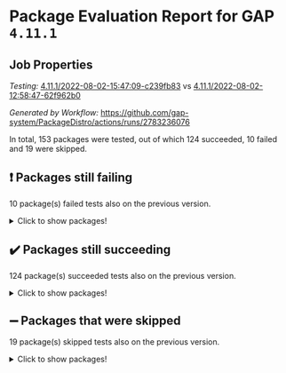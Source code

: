 # Package Evaluation Report for GAP `4.11.1`

## Job Properties

*Testing:* [4.11.1/2022-08-02-15:47:09-c239fb83](https://github.com/gap-system/PackageDistro/blob/data/reports/4.11.1/2022-08-02-15:47:09-c239fb83) vs [4.11.1/2022-08-02-12:58:47-62f962b0](https://github.com/gap-system/PackageDistro/blob/data/reports/4.11.1/2022-08-02-12:58:47-62f962b0)

*Generated by Workflow:* https://github.com/gap-system/PackageDistro/actions/runs/2783236076

In total, 153 packages were tested, out of which 124 succeeded, 10 failed and 19 were skipped.

## :exclamation: Packages still failing

10 package(s) failed tests also on the previous version.
<details><summary>Click to show packages!</summary>

- atlasrep 2.1.2 [(failure)](https://github.com/gap-system/PackageDistro/runs/7634824896?check_suite_focus=true)
- ctbllib 1.3.4 [(failure)](https://github.com/gap-system/PackageDistro/runs/7634827682?check_suite_focus=true)
- cvec 2.7.5 [(failure)](https://github.com/gap-system/PackageDistro/runs/7634828132?check_suite_focus=true)
- francy 1.2.4 [(failure)](https://github.com/gap-system/PackageDistro/runs/7634830559?check_suite_focus=true)
- hap 1.46 [(failure)](https://github.com/gap-system/PackageDistro/runs/7634832273?check_suite_focus=true)
- orb 4.8.5 [(failure)](https://github.com/gap-system/PackageDistro/runs/7634837276?check_suite_focus=true)
- packagemanager 1.2 [(failure)](https://github.com/gap-system/PackageDistro/runs/7634837415?check_suite_focus=true)
- recog 1.3.2 [(failure)](https://github.com/gap-system/PackageDistro/runs/7634839255?check_suite_focus=true)
- semigroups 4.0.0 [(failure)](https://github.com/gap-system/PackageDistro/runs/7634839998?check_suite_focus=true)
- wedderga 4.10.2 [(failure)](https://github.com/gap-system/PackageDistro/runs/7634843589?check_suite_focus=true)
</details>

## :heavy_check_mark: Packages still succeeding

124 package(s) succeeded tests also on the previous version.
<details><summary>Click to show packages!</summary>

- ace 5.5 [(success)](https://github.com/gap-system/PackageDistro/runs/7634824100?check_suite_focus=true)
- aclib 1.3.2 [(success)](https://github.com/gap-system/PackageDistro/runs/7634824254?check_suite_focus=true)
- agt 0.2 [(success)](https://github.com/gap-system/PackageDistro/runs/7634824396?check_suite_focus=true)
- alnuth 3.2.1 [(success)](https://github.com/gap-system/PackageDistro/runs/7634824541?check_suite_focus=true)
- anupq 3.2.6 [(success)](https://github.com/gap-system/PackageDistro/runs/7634824703?check_suite_focus=true)
- autodoc 2022.07.10 [(success)](https://github.com/gap-system/PackageDistro/runs/7634825072?check_suite_focus=true)
- automata 1.15 [(success)](https://github.com/gap-system/PackageDistro/runs/7634825248?check_suite_focus=true)
- automgrp 1.3.2 [(success)](https://github.com/gap-system/PackageDistro/runs/7634825406?check_suite_focus=true)
- autpgrp 1.10.2 [(success)](https://github.com/gap-system/PackageDistro/runs/7634825603?check_suite_focus=true)
- cap 2022.06-05 [(success)](https://github.com/gap-system/PackageDistro/runs/7634825737?check_suite_focus=true)
- caratinterface 2.3.4 [(success)](https://github.com/gap-system/PackageDistro/runs/7634825901?check_suite_focus=true)
- cddinterface 2020.06.24 [(success)](https://github.com/gap-system/PackageDistro/runs/7634826080?check_suite_focus=true)
- circle 1.6.5 [(success)](https://github.com/gap-system/PackageDistro/runs/7634826256?check_suite_focus=true)
- classicpres 1.22 [(success)](https://github.com/gap-system/PackageDistro/runs/7634826431?check_suite_focus=true)
- cohomolo 1.6.10 [(success)](https://github.com/gap-system/PackageDistro/runs/7634826569?check_suite_focus=true)
- congruence 1.2.4 [(success)](https://github.com/gap-system/PackageDistro/runs/7634826713?check_suite_focus=true)
- corelg 1.56 [(success)](https://github.com/gap-system/PackageDistro/runs/7634826862?check_suite_focus=true)
- crime 1.6 [(success)](https://github.com/gap-system/PackageDistro/runs/7634826998?check_suite_focus=true)
- crisp 1.4.5 [(success)](https://github.com/gap-system/PackageDistro/runs/7634827120?check_suite_focus=true)
- crypting 0.10 [(success)](https://github.com/gap-system/PackageDistro/runs/7634827245?check_suite_focus=true)
- cryst 4.1.25 [(success)](https://github.com/gap-system/PackageDistro/runs/7634827414?check_suite_focus=true)
- crystcat 1.1.10 [(success)](https://github.com/gap-system/PackageDistro/runs/7634827547?check_suite_focus=true)
- cubefree 1.19 [(success)](https://github.com/gap-system/PackageDistro/runs/7634827822?check_suite_focus=true)
- curlinterface 2.2.2 [(success)](https://github.com/gap-system/PackageDistro/runs/7634827991?check_suite_focus=true)
- datastructures 0.2.7 [(success)](https://github.com/gap-system/PackageDistro/runs/7634828264?check_suite_focus=true)
- deepthought 1.0.5 [(success)](https://github.com/gap-system/PackageDistro/runs/7634828406?check_suite_focus=true)
- design 1.7 [(success)](https://github.com/gap-system/PackageDistro/runs/7634828535?check_suite_focus=true)
- difsets 2.3.1 [(success)](https://github.com/gap-system/PackageDistro/runs/7634828671?check_suite_focus=true)
- digraphs 1.5.3 [(success)](https://github.com/gap-system/PackageDistro/runs/7634828842?check_suite_focus=true)
- edim 1.3.5 [(success)](https://github.com/gap-system/PackageDistro/runs/7634829024?check_suite_focus=true)
- example 4.3.2 [(success)](https://github.com/gap-system/PackageDistro/runs/7634829163?check_suite_focus=true)
- factint 1.6.3 [(success)](https://github.com/gap-system/PackageDistro/runs/7634829306?check_suite_focus=true)
- ferret 1.0.8 [(success)](https://github.com/gap-system/PackageDistro/runs/7634829442?check_suite_focus=true)
- fga 1.4.0 [(success)](https://github.com/gap-system/PackageDistro/runs/7634829580?check_suite_focus=true)
- fining 1.5 [(success)](https://github.com/gap-system/PackageDistro/runs/7634829790?check_suite_focus=true)
- float 1.0.3 [(success)](https://github.com/gap-system/PackageDistro/runs/7634829921?check_suite_focus=true)
- format 1.4.3 [(success)](https://github.com/gap-system/PackageDistro/runs/7634830046?check_suite_focus=true)
- forms 1.2.8 [(success)](https://github.com/gap-system/PackageDistro/runs/7634830145?check_suite_focus=true)
- fplsa 1.2.5 [(success)](https://github.com/gap-system/PackageDistro/runs/7634830304?check_suite_focus=true)
- fr 2.4.9 [(success)](https://github.com/gap-system/PackageDistro/runs/7634830439?check_suite_focus=true)
- fwtree 1.3 [(success)](https://github.com/gap-system/PackageDistro/runs/7634830674?check_suite_focus=true)
- gbnp 1.0.5 [(success)](https://github.com/gap-system/PackageDistro/runs/7634830808?check_suite_focus=true)
- generalizedmorphismsforcap 2022.05-01 [(success)](https://github.com/gap-system/PackageDistro/runs/7634830941?check_suite_focus=true)
- genss 1.6.7 [(success)](https://github.com/gap-system/PackageDistro/runs/7634831123?check_suite_focus=true)
- gradedringforhomalg 2022.07-01 [(success)](https://github.com/gap-system/PackageDistro/runs/7634831286?check_suite_focus=true)
- grape 4.8.5 [(success)](https://github.com/gap-system/PackageDistro/runs/7634831434?check_suite_focus=true)
- groupoids 1.69 [(success)](https://github.com/gap-system/PackageDistro/runs/7634831593?check_suite_focus=true)
- grpconst 2.6.2 [(success)](https://github.com/gap-system/PackageDistro/runs/7634831791?check_suite_focus=true)
- guarana 0.96.3 [(success)](https://github.com/gap-system/PackageDistro/runs/7634831960?check_suite_focus=true)
- guava 3.16 [(success)](https://github.com/gap-system/PackageDistro/runs/7634832110?check_suite_focus=true)
- hapcryst 0.1.15 [(success)](https://github.com/gap-system/PackageDistro/runs/7634832416?check_suite_focus=true)
- hecke 1.5.3 [(success)](https://github.com/gap-system/PackageDistro/runs/7634832587?check_suite_focus=true)
- help 3.5 [(success)](https://github.com/gap-system/PackageDistro/runs/7634832725?check_suite_focus=true)
- idrel 2.44 [(success)](https://github.com/gap-system/PackageDistro/runs/7634832879?check_suite_focus=true)
- images 1.3.1 [(success)](https://github.com/gap-system/PackageDistro/runs/7634832999?check_suite_focus=true)
- intpic 0.3.0 [(success)](https://github.com/gap-system/PackageDistro/runs/7634833133?check_suite_focus=true)
- io 4.7.2 [(success)](https://github.com/gap-system/PackageDistro/runs/7634833291?check_suite_focus=true)
- irredsol 1.4.3 [(success)](https://github.com/gap-system/PackageDistro/runs/7634833423?check_suite_focus=true)
- json 2.1.0 [(success)](https://github.com/gap-system/PackageDistro/runs/7634833557?check_suite_focus=true)
- jupyterkernel 1.4.1 [(success)](https://github.com/gap-system/PackageDistro/runs/7634833658?check_suite_focus=true)
- jupyterviz 1.5.1 [(success)](https://github.com/gap-system/PackageDistro/runs/7634833807?check_suite_focus=true)
- kan 1.34 [(success)](https://github.com/gap-system/PackageDistro/runs/7634833991?check_suite_focus=true)
- kbmag 1.5.9 [(success)](https://github.com/gap-system/PackageDistro/runs/7634834153?check_suite_focus=true)
- laguna 3.9.5 [(success)](https://github.com/gap-system/PackageDistro/runs/7634834293?check_suite_focus=true)
- liealgdb 2.2.1 [(success)](https://github.com/gap-system/PackageDistro/runs/7634834433?check_suite_focus=true)
- liepring 2.6 [(success)](https://github.com/gap-system/PackageDistro/runs/7634834601?check_suite_focus=true)
- liering 2.4.2 [(success)](https://github.com/gap-system/PackageDistro/runs/7634834741?check_suite_focus=true)
- linearalgebraforcap 2022.06-03 [(success)](https://github.com/gap-system/PackageDistro/runs/7634834912?check_suite_focus=true)
- loops 3.4.2 [(success)](https://github.com/gap-system/PackageDistro/runs/7634835052?check_suite_focus=true)
- lpres 1.0.3 [(success)](https://github.com/gap-system/PackageDistro/runs/7634835216?check_suite_focus=true)
- majoranaalgebras 1.4 [(success)](https://github.com/gap-system/PackageDistro/runs/7634835348?check_suite_focus=true)
- mapclass 1.4.5 [(success)](https://github.com/gap-system/PackageDistro/runs/7634835502?check_suite_focus=true)
- matgrp 0.64 [(success)](https://github.com/gap-system/PackageDistro/runs/7634835711?check_suite_focus=true)
- modisom 2.5.2 [(success)](https://github.com/gap-system/PackageDistro/runs/7634835850?check_suite_focus=true)
- modulepresentationsforcap 2022.05-03 [(success)](https://github.com/gap-system/PackageDistro/runs/7634835973?check_suite_focus=true)
- monoidalcategories 2022.06-07 [(success)](https://github.com/gap-system/PackageDistro/runs/7634836111?check_suite_focus=true)
- nconvex 2020.11-04 [(success)](https://github.com/gap-system/PackageDistro/runs/7634836260?check_suite_focus=true)
- nilmat 1.4.1 [(success)](https://github.com/gap-system/PackageDistro/runs/7634836407?check_suite_focus=true)
- nock 1.5 [(success)](https://github.com/gap-system/PackageDistro/runs/7634836560?check_suite_focus=true)
- normalizinterface 1.3.3 [(success)](https://github.com/gap-system/PackageDistro/runs/7634836710?check_suite_focus=true)
- nq 2.5.8 [(success)](https://github.com/gap-system/PackageDistro/runs/7634836838?check_suite_focus=true)
- numericalsgps 1.3.1 [(success)](https://github.com/gap-system/PackageDistro/runs/7634836996?check_suite_focus=true)
- openmath 11.5.1 [(success)](https://github.com/gap-system/PackageDistro/runs/7634837120?check_suite_focus=true)
- patternclass 2.4.2 [(success)](https://github.com/gap-system/PackageDistro/runs/7634837560?check_suite_focus=true)
- permut 2.0.4 [(success)](https://github.com/gap-system/PackageDistro/runs/7634837681?check_suite_focus=true)
- polenta 1.3.10 [(success)](https://github.com/gap-system/PackageDistro/runs/7634837827?check_suite_focus=true)
- polymaking 0.8.6 [(success)](https://github.com/gap-system/PackageDistro/runs/7634837975?check_suite_focus=true)
- primgrp 3.4.2 [(success)](https://github.com/gap-system/PackageDistro/runs/7634838100?check_suite_focus=true)
- profiling 2.5.0 [(success)](https://github.com/gap-system/PackageDistro/runs/7634838281?check_suite_focus=true)
- qpa 1.34 [(success)](https://github.com/gap-system/PackageDistro/runs/7634838427?check_suite_focus=true)
- quagroup 1.8.3 [(success)](https://github.com/gap-system/PackageDistro/runs/7634838558?check_suite_focus=true)
- radiroot 2.9 [(success)](https://github.com/gap-system/PackageDistro/runs/7634838734?check_suite_focus=true)
- rcwa 4.7.0 [(success)](https://github.com/gap-system/PackageDistro/runs/7634838925?check_suite_focus=true)
- rds 1.8 [(success)](https://github.com/gap-system/PackageDistro/runs/7634839058?check_suite_focus=true)
- repndecomp 1.2.1 [(success)](https://github.com/gap-system/PackageDistro/runs/7634839397?check_suite_focus=true)
- repsn 3.1.0 [(success)](https://github.com/gap-system/PackageDistro/runs/7634839554?check_suite_focus=true)
- resclasses 4.7.3 [(success)](https://github.com/gap-system/PackageDistro/runs/7634839711?check_suite_focus=true)
- scscp 2.3.1 [(success)](https://github.com/gap-system/PackageDistro/runs/7634839848?check_suite_focus=true)
- sglppow 2.2 [(success)](https://github.com/gap-system/PackageDistro/runs/7634840146?check_suite_focus=true)
- sgpviz 0.999.5 [(success)](https://github.com/gap-system/PackageDistro/runs/7634840284?check_suite_focus=true)
- simpcomp 2.1.14 [(success)](https://github.com/gap-system/PackageDistro/runs/7634840429?check_suite_focus=true)
- singular 2020.12.18 [(success)](https://github.com/gap-system/PackageDistro/runs/7634840574?check_suite_focus=true)
- sla 1.5.3 [(success)](https://github.com/gap-system/PackageDistro/runs/7634840716?check_suite_focus=true)
- smallgrp 1.5 [(success)](https://github.com/gap-system/PackageDistro/runs/7634840909?check_suite_focus=true)
- smallsemi 0.6.13 [(success)](https://github.com/gap-system/PackageDistro/runs/7634841067?check_suite_focus=true)
- sonata 2.9.4 [(success)](https://github.com/gap-system/PackageDistro/runs/7634841202?check_suite_focus=true)
- sophus 1.25 [(success)](https://github.com/gap-system/PackageDistro/runs/7634841373?check_suite_focus=true)
- spinsym 1.5.2 [(success)](https://github.com/gap-system/PackageDistro/runs/7634841695?check_suite_focus=true)
- symbcompcc 1.3.2 [(success)](https://github.com/gap-system/PackageDistro/runs/7634841833?check_suite_focus=true)
- thelma 1.3 [(success)](https://github.com/gap-system/PackageDistro/runs/7634841998?check_suite_focus=true)
- tomlib 1.2.9 [(success)](https://github.com/gap-system/PackageDistro/runs/7634842128?check_suite_focus=true)
- toric 1.9.5 [(success)](https://github.com/gap-system/PackageDistro/runs/7634842281?check_suite_focus=true)
- toricvarieties 2022.07.13 [(success)](https://github.com/gap-system/PackageDistro/runs/7634842399?check_suite_focus=true)
- transgrp 3.6.3 [(success)](https://github.com/gap-system/PackageDistro/runs/7634842591?check_suite_focus=true)
- ugaly 4.0.3 [(success)](https://github.com/gap-system/PackageDistro/runs/7634842747?check_suite_focus=true)
- unipot 1.5 [(success)](https://github.com/gap-system/PackageDistro/runs/7634842871?check_suite_focus=true)
- unitlib 4.1.0 [(success)](https://github.com/gap-system/PackageDistro/runs/7634843057?check_suite_focus=true)
- utils 0.75 [(success)](https://github.com/gap-system/PackageDistro/runs/7634843201?check_suite_focus=true)
- uuid 0.7 [(success)](https://github.com/gap-system/PackageDistro/runs/7634843330?check_suite_focus=true)
- walrus 0.9991 [(success)](https://github.com/gap-system/PackageDistro/runs/7634843461?check_suite_focus=true)
- xmod 2.88 [(success)](https://github.com/gap-system/PackageDistro/runs/7634843709?check_suite_focus=true)
- xmodalg 1.22 [(success)](https://github.com/gap-system/PackageDistro/runs/7634843852?check_suite_focus=true)
- yangbaxter 0.10.0 [(success)](https://github.com/gap-system/PackageDistro/runs/7634844107?check_suite_focus=true)
- zeromqinterface 0.14 [(success)](https://github.com/gap-system/PackageDistro/runs/7634844275?check_suite_focus=true)
</details>

## :heavy_minus_sign: Packages that were skipped

19 package(s) skipped tests also on the previous version.
<details><summary>Click to show packages!</summary>

- 4ti2interface 2022.03-01 [(skipped)](https://github.com/gap-system/PackageDistro/runs/7634653009?check_suite_focus=true)
- browse 1.8.14 [(skipped)](https://github.com/gap-system/PackageDistro/runs/7634653009?check_suite_focus=true)
- examplesforhomalg 2022.03-01 [(skipped)](https://github.com/gap-system/PackageDistro/runs/7634653009?check_suite_focus=true)
- gapdoc 1.6.5 [(skipped)](https://github.com/gap-system/PackageDistro/runs/7634653009?check_suite_focus=true)
- gauss 2022.03-01 [(skipped)](https://github.com/gap-system/PackageDistro/runs/7634653009?check_suite_focus=true)
- gaussforhomalg 2022.03-01 [(skipped)](https://github.com/gap-system/PackageDistro/runs/7634653009?check_suite_focus=true)
- gradedmodules 2022.03-01 [(skipped)](https://github.com/gap-system/PackageDistro/runs/7634653009?check_suite_focus=true)
- homalg 2022.03-01 [(skipped)](https://github.com/gap-system/PackageDistro/runs/7634653009?check_suite_focus=true)
- homalgtocas 2022.07-01 [(skipped)](https://github.com/gap-system/PackageDistro/runs/7634653009?check_suite_focus=true)
- io_forhomalg 2022.03-01 [(skipped)](https://github.com/gap-system/PackageDistro/runs/7634653009?check_suite_focus=true)
- itc 1.5.1 [(skipped)](https://github.com/gap-system/PackageDistro/runs/7634653009?check_suite_focus=true)
- localizeringforhomalg 2022.03-01 [(skipped)](https://github.com/gap-system/PackageDistro/runs/7634653009?check_suite_focus=true)
- matricesforhomalg 2022.06-01 [(skipped)](https://github.com/gap-system/PackageDistro/runs/7634653009?check_suite_focus=true)
- modules 2022.03-01 [(skipped)](https://github.com/gap-system/PackageDistro/runs/7634653009?check_suite_focus=true)
- polycyclic 2.16 [(skipped)](https://github.com/gap-system/PackageDistro/runs/7634653009?check_suite_focus=true)
- ringsforhomalg 2022.07-01 [(skipped)](https://github.com/gap-system/PackageDistro/runs/7634653009?check_suite_focus=true)
- sco 2022.03-01 [(skipped)](https://github.com/gap-system/PackageDistro/runs/7634653009?check_suite_focus=true)
- toolsforhomalg 2022.05-01 [(skipped)](https://github.com/gap-system/PackageDistro/runs/7634653009?check_suite_focus=true)
- xgap 4.31 [(skipped)](https://github.com/gap-system/PackageDistro/runs/7634653009?check_suite_focus=true)
</details>

